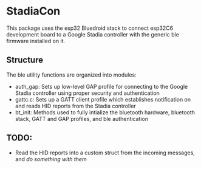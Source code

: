 # StadiaCon

This package uses the esp32 Bluedroid stack to connect esp32C6 development board to a Google Stadia controller with the generic ble firmware installed on it.

## Structure

The ble utility functions are organized into modules:
 - auth_gap: Sets up low-level GAP profile for connecting to the Google Stadia controller using proper security and authentication
 - gattc.c: Sets up a GATT client profile which establishes notification on and reads HID reports from the Stadia controller
 - bt_init: Methods used to fully intialize the bluetooth hardware, bluetooth stack, GATT and GAP profiles, and ble authentication

## TODO:
 - Read the HID reports into a custom struct from the incoming messages, and *do something with them*